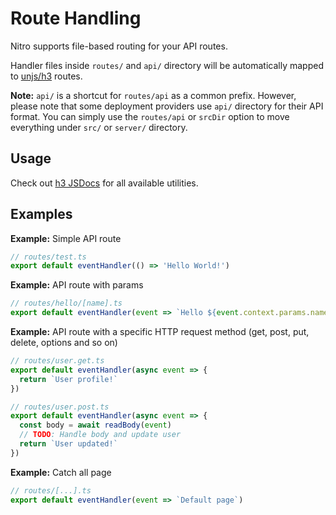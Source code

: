 # Route Handling

Nitro supports file-based routing for your API routes.

Handler files inside `routes/` and `api/` directory will be automatically mapped to [unjs/h3](https://github.com/unjs/h3) routes.

**Note:** `api/` is a shortcut for `routes/api` as a common prefix. However, please note that some deployment providers use `api/` directory for their API format. You can simply use the `routes/api` or `srcDir` option to move everything under `src/` or `server/` directory.

## Usage

Check out [h3 JSDocs](https://www.jsdocs.io/package/h3#package-index-functions) for all available utilities.

## Examples

**Example:** Simple API route

```ts
// routes/test.ts
export default eventHandler(() => 'Hello World!')
```

**Example:** API route with params

```js
// routes/hello/[name].ts
export default eventHandler(event => `Hello ${event.context.params.name}!`)
```

**Example:** API route with a specific HTTP request method (get, post, put, delete, options and so on)

```js
// routes/user.get.ts
export default eventHandler(async event => {
  return `User profile!`
})
```

```js
// routes/user.post.ts
export default eventHandler(async event => {
  const body = await readBody(event)
  // TODO: Handle body and update user
  return `User updated!`
})
```

**Example:** Catch all page

```js
// routes/[...].ts
export default eventHandler(event => `Default page`)
```

